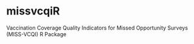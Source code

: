 # missvcqiR
Vaccination Coverage Quality Indicators for Missed Opportunity Surveys (MISS-VCQI) R Package 
